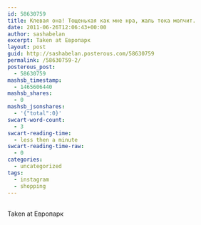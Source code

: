 ```yaml
---
id: 58630759
title: Клевая она! Тощенькая как мне нра, жаль тока молчит.
date: 2011-06-26T12:06:43+00:00
author: sashabelan
excerpt: Taken at Европарк
layout: post
guid: http://sashabelan.posterous.com/58630759
permalink: /58630759-2/
posterous_post:
  - 58630759
mashsb_timestamp:
  - 1465606440
mashsb_shares:
  - 0
mashsb_jsonshares:
  - '{"total":0}'
swcart-word-count:
  - 3
swcart-reading-time:
  - less then a minute
swcart-reading-time-raw:
  - 0
categories:
  - uncategorized
tags:
  - instagram
  - shopping
---
```

[](http://instagr.am/p/GbObk/)  
Taken at Европарк
